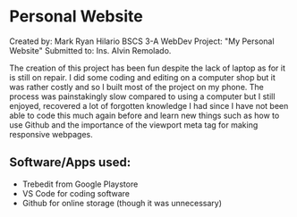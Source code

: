 # Personal Website
Created by: Mark Ryan Hilario BSCS 3-A
WebDev Project: "My Personal Website" 
Submitted to: Ins. Alvin Remolado.

The creation of this project has been fun despite the lack of laptop as for it is still on repair.
I did some coding and editing on a computer shop but it was rather costly and so I built most of the project on my phone.
The process was painstakingly slow compared to using a computer but I still enjoyed, recovered a lot of forgotten knowledge I had since 
I have not been able to code this much again before and learn new things such as how to use Github and the importance of the viewport meta tag for making responsive webpages.

## Software/Apps used:
- Trebedit from Google Playstore
- VS Code for coding software
- Github for online storage (though it was unnecessary)